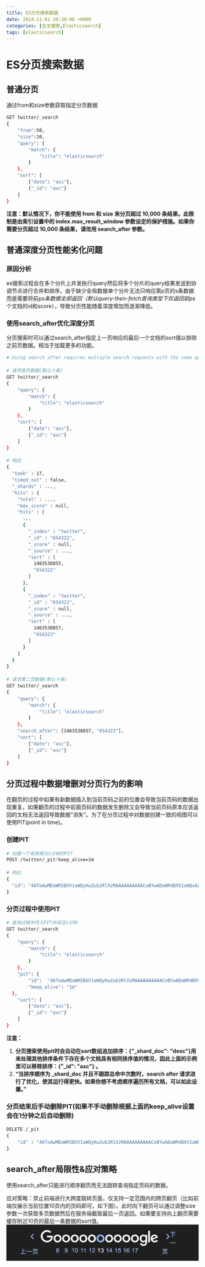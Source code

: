 ```yaml
---
title: ES分页搜索数据
date: 2024-11-01 20:30:00 +0800
categories: [全文搜索,Elasticsearch]
tags: [elasticsearch]     
---
```

# ES分页搜索数据

## 普通分页
通过from和size参数获取指定分页数据
```bash
GET twitter/_search
{
    "from":50,
    "size":10,
    "query": {
        "match": {
            "title": "elasticsearch"
        }
    },
    "sort": [
        {"date": "asc"},
        {"_id": "asc"}      
    ]
}
```
**注意：默认情况下，你不能使用 from 和 size 来分页超过 10,000 条结果。此限制是由索引设置中的 index.max_result_window 参数设定的保护措施。如果你需要分页超过 10,000 条结果，请改用 search_after 参数。**

## 普通深度分页性能劣化问题
### 原因分析
es搜索过程会在多个分片上并发执行query然后将多个分片的query结果发送到协调节点进行合并和排序。由于缺少全局数据单个分片无法只响应第p页的s条数据而是需要将前p*s条数据全部返回（默认query-then-fetch查询类型下仅返回前p*s个文档的id和score），导致分页性能随着深度增加而逐渐降低。
### 使用search_after优化深度分页
分页搜索时可以通过search_after指定上一页响应的最后一个文档的sort值以排除之前页数据。相当于加载更多的功能。
```bash
# Using search_after requires multiple search requests with the same query and sort values.

# 请求首页数据(默认十条)
GET twitter/_search
{
    "query": {
        "match": {
            "title": "elasticsearch"
        }
    },
    "sort": [
        {"date": "asc"},
        {"_id": "asc"}      
    ]
}

# 响应
{
  "took" : 17,
  "timed_out" : false,
  "_shards" : ...,
  "hits" : {
    "total" : ...,
    "max_score" : null,
    "hits" : [
      ...
      {
        "_index" : "twitter",
        "_id" : "654322",
        "_score" : null,
        "_source" : ...,
        "sort" : [
          1463538855,
          "654322"
        ]
      },
      {
        "_index" : "twitter",
        "_id" : "654323",
        "_score" : null,
        "_source" : ...,
        "sort" : [                                
          1463538857,
          "654323"
        ]
      }
    ]
  }
}

# 请求第二页数据(默认十条)
GET twitter/_search
{
    "query": {
        "match": {
            "title": "elasticsearch"
        }
    },
    "search_after": [1463538857, "654323"],
    "sort": [
        {"date": "asc"},
        {"_id": "asc"}      
    ]
}
```

## 分页过程中数据增删对分页行为的影响
在翻页的过程中如果有新数据插入到当前页码之前的位置会导致当前页码的数据出现重复。如果翻页的过程中前面页码的数据发生删除又会导致当前页码原本应该返回的文档无法返回导致数据“消失”。为了在分页过程中对数据创建一致的视图可以使用PIT(point in time)。

### 创建PIT
```bash
# 创建一个有效期为1分钟的PIT
POST /twitter/_pit?keep_alive=1m

# 响应
{
  "id": "46ToAwMDaWR5BXV1aWQyKwZub2RlXzMAAAAAAAAAACoBYwADaWR4BXV1aWQxAgZub2RlXzEAAAAAAAAAAAEBYQADaWR5BXV1aWQyKgZub2RlXzIAAAAAAAAAAAwBYgACBXV1aWQyAAAFdXVpZDEAAQltYXRjaF9hbGw_gAAAAA=="
}
```

### 分页过程中使用PIT
```bash
# 查询过程中传入PIT并续活1分钟
GET twitter/_search
{
    "query": {
        "match": {
            "title": "elasticsearch"
        }
    },
    "pit": {
        "id":  "46ToAwMDaWR5BXV1aWQyKwZub2RlXzMAAAAAAAAAACoBYwADaWR4BXV1aWQxAgZub2RlXzEAAAAAAAAAAAEBYQADaWR5BXV1aWQyKgZub2RlXzIAAAAAAAAAAAwBYgACBXV1aWQyAAAFdXVpZDEAAQltYXRjaF9hbGw_gAAAAA==", 
        "keep_alive": "1m"
  },
    "sort": [
        {"date": "asc"},
        {"_id": "asc"}      
    ]
}
```
**注意：**
1. **分页搜索使用pit时会自动在sort数组追加排序：{"_shard_doc": "desc"}用来处理其他排序条件下存在多个文档具有相同排序值的情况，因此上面的示例里可以移除排序：{"_id": "asc"} 。**
2. **“当排序顺序为 _shard_doc 并且不跟踪总命中次数时，search after 请求进行了优化，使其运行得更快。如果你想不考虑顺序遍历所有文档，可以如此设置。”**

### 分页结束后手动删除PIT(如果不手动删除根据上面的keep_alive设置会在1分钟之后自动删除)
```bash
DELETE /_pit
{
    "id" : "46ToAwMDaWR5BXV1aWQyKwZub2RlXzMAAAAAAAAAACoBYwADaWR4BXV1aWQxAgZub2RlXzEAAAAAAAAAAAEBYQADaWR5BXV1aWQyKgZub2RlXzIAAAAAAAAAAAwBYgACBXV1aWQyAAAFdXVpZDEAAQltYXRjaF9hbGw_gAAAAA=="
}
```

## search_after局限性&应对策略
使用search_after只能进行顺序翻页而无法跳转查询指定页码的数据。

应对策略：禁止前端进行大跨度跳转页面，仅支持一定范围内的跨页翻页（比如前端仅展示当前位置10页内的页码即可，如下图）。此时向下翻页可以通过调整size参数一次获取多页数据然后在服务端截取最后一页返回。如果要支持向上翻页需要缓存附近10页的最后一条数据的sort值。
![google搜索分页插件效果](/assets/images/es/page.png)